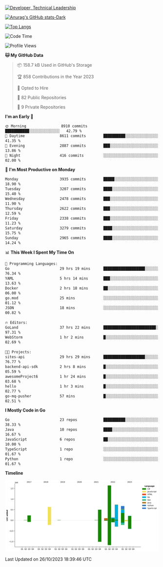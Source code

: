 <div>
  <a href="https://www.linkedin.com/in/arielpineiro/" target="_blank" rel="nofollow noopener noreferrer">
    <img src="https://img.shields.io/badge/-LinkedIn-%230077B5?style=for-the-badge&logo=linkedin&logoColor=white" alt="Developer, Technical Leadership" title="Ariel Piñeiro">
  </a>
</div>

[![Anurag's GitHub stats-Dark](https://github-readme-stats.vercel.app/api?username=arielsrv&show_icons=true&theme=dark#gh-dark-mode-only)](https://github.com/anuraghazra/github-readme-stats#gh-dark-mode-only)

[![Top Langs](https://github-readme-stats.vercel.app/api/top-langs/?username=arielsrv&layout=compact&langs_count=10&theme=dark#gh-dark-mode-only)](https://github.com/anuraghazra/github-readme-stats&theme=dark#gh-dark-mode-only)

<!--START_SECTION:waka-->
![Code Time](http://img.shields.io/badge/Code%20Time-210%20hrs%2056%20mins-blue)

![Profile Views](http://img.shields.io/badge/Profile%20Views-1-blue)

**🐱 My GitHub Data** 

> 📦 158.7 kB Used in GitHub's Storage 
 > 
> 🏆 858 Contributions in the Year 2023
 > 
> 💼 Opted to Hire
 > 
> 📜 82 Public Repositories 
 > 
> 🔑 9 Private Repositories 
 > 
**I'm an Early 🐤** 

```text
🌞 Morning                8910 commits        ███████████░░░░░░░░░░░░░░   42.79 % 
🌆 Daytime                8611 commits        ██████████░░░░░░░░░░░░░░░   41.35 % 
🌃 Evening                2887 commits        ███░░░░░░░░░░░░░░░░░░░░░░   13.86 % 
🌙 Night                  416 commits         ░░░░░░░░░░░░░░░░░░░░░░░░░   02.00 % 
```
📅 **I'm Most Productive on Monday** 

```text
Monday                   3935 commits        █████░░░░░░░░░░░░░░░░░░░░   18.90 % 
Tuesday                  3207 commits        ████░░░░░░░░░░░░░░░░░░░░░   15.40 % 
Wednesday                2478 commits        ███░░░░░░░░░░░░░░░░░░░░░░   11.90 % 
Thursday                 2622 commits        ███░░░░░░░░░░░░░░░░░░░░░░   12.59 % 
Friday                   2338 commits        ███░░░░░░░░░░░░░░░░░░░░░░   11.23 % 
Saturday                 3279 commits        ████░░░░░░░░░░░░░░░░░░░░░   15.75 % 
Sunday                   2965 commits        ████░░░░░░░░░░░░░░░░░░░░░   14.24 % 
```


📊 **This Week I Spent My Time On** 

```text
💬 Programming Languages: 
Go                       29 hrs 19 mins      ███████████████████░░░░░░   76.34 % 
YAML                     5 hrs 14 mins       ███░░░░░░░░░░░░░░░░░░░░░░   13.63 % 
Docker                   2 hrs 18 mins       ██░░░░░░░░░░░░░░░░░░░░░░░   06.00 % 
go.mod                   25 mins             ░░░░░░░░░░░░░░░░░░░░░░░░░   01.12 % 
JSON                     18 mins             ░░░░░░░░░░░░░░░░░░░░░░░░░   00.82 % 

🔥 Editors: 
GoLand                   37 hrs 22 mins      ████████████████████████░   97.31 % 
WebStorm                 1 hr 2 mins         █░░░░░░░░░░░░░░░░░░░░░░░░   02.69 % 

🐱‍💻 Projects: 
sites-api                29 hrs 29 mins      ███████████████████░░░░░░   76.77 % 
backend-api-sdk          2 hrs 8 mins        █░░░░░░░░░░░░░░░░░░░░░░░░   05.59 % 
awesomeProject6          1 hr 24 mins        █░░░░░░░░░░░░░░░░░░░░░░░░   03.68 % 
hello                    1 hr 3 mins         █░░░░░░░░░░░░░░░░░░░░░░░░   02.77 % 
go-mq-pusher             57 mins             █░░░░░░░░░░░░░░░░░░░░░░░░   02.51 % 
```

**I Mostly Code in Go** 

```text
Go                       23 repos            ██████████░░░░░░░░░░░░░░░   38.33 % 
Java                     10 repos            ████░░░░░░░░░░░░░░░░░░░░░   16.67 % 
JavaScript               6 repos             ██░░░░░░░░░░░░░░░░░░░░░░░   10.00 % 
TypeScript               1 repo              ░░░░░░░░░░░░░░░░░░░░░░░░░   01.67 % 
Python                   1 repo              ░░░░░░░░░░░░░░░░░░░░░░░░░   01.67 % 
```



**Timeline**

![Lines of Code chart](https://raw.githubusercontent.com/arielsrv/arielsrv/main/assets/bar_graph.png)


 Last Updated on 26/10/2023 18:39:46 UTC
<!--END_SECTION:waka-->
